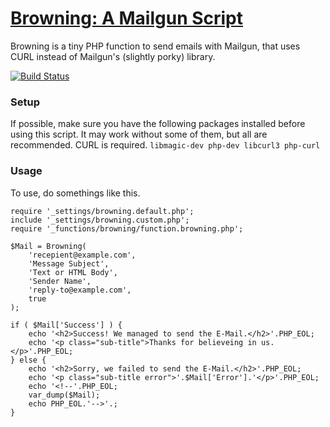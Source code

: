 [Browning: A Mailgun Script](https://github.com/eustasy/browning-a-mailgun-script)
=======================

Browning is a tiny PHP function to send emails with Mailgun, that uses CURL instead of Mailgun's (slightly porky) library.

[![Build Status](https://travis-ci.org/eustasy/browning-a-mailgun-script.svg?branch=master)](https://travis-ci.org/eustasy/browning-a-mailgun-script)

### Setup
If possible, make sure you have the following packages installed before using this script. It may work without some of them, but all are recommended. CURL is required.
`libmagic-dev php-dev libcurl3 php-curl`

### Usage
To use, do somethings like this.
```
require '_settings/browning.default.php';
include '_settings/browning.custom.php';
require '_functions/browning/function.browning.php';

$Mail = Browning(
	'recepient@example.com',
	'Message Subject',
	'Text or HTML Body',
	'Sender Name',
	'reply-to@example.com',
	true
);

if ( $Mail['Success'] ) {
	echo '<h2>Success! We managed to send the E-Mail.</h2>'.PHP_EOL;
	echo '<p class="sub-title">Thanks for believeing in us.</p>'.PHP_EOL;
} else {
	echo '<h2>Sorry, we failed to send the E-Mail.</h2>'.PHP_EOL;
	echo '<p class="sub-title error">'.$Mail['Error'].'</p>'.PHP_EOL;
	echo '<!--'.PHP_EOL;
	var_dump($Mail);
	echo PHP_EOL.'-->'.;
}
```
